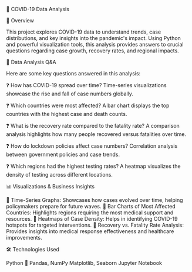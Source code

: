 🦠 COVID-19 Data Analysis

📌 Overview

This project explores COVID-19 data to understand trends, case distributions, and key insights into the pandemic's impact. Using Python and powerful visualization tools, this analysis provides answers to crucial questions regarding case growth, recovery rates, and regional impacts.

🔎 Data Analysis Q&A

Here are some key questions answered in this analysis:

❓ How has COVID-19 spread over time?
Time-series visualizations showcase the rise and fall of case numbers globally.

❓ Which countries were most affected?
A bar chart displays the top countries with the highest case and death counts.

❓ What is the recovery rate compared to the fatality rate?
A comparison analysis highlights how many people recovered versus fatalities over time.

❓ How do lockdown policies affect case numbers?
Correlation analysis between government policies and case trends.

❓ Which regions had the highest testing rates?
A heatmap visualizes the density of testing across different locations.

📊 Visualizations & Business Insights

🔹 Time-Series Graphs: Showcases how cases evolved over time, helping policymakers prepare for future waves.
🔹 Bar Charts of Most Affected Countries: Highlights regions requiring the most medical support and resources.
🔹 Heatmaps of Case Density: Helps in identifying COVID-19 hotspots for targeted interventions.
🔹 Recovery vs. Fatality Rate Analysis: Provides insights into medical response effectiveness and healthcare improvements.

🛠 Technologies Used

Python 🐍
Pandas, NumPy
Matplotlib, Seaborn
Jupyter Notebook
